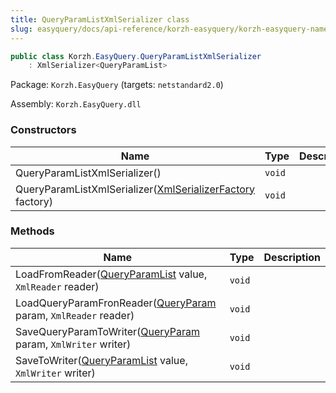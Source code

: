 ```yaml
---
title: QueryParamListXmlSerializer class
slug: easyquery/docs/api-reference/korzh-easyquery/korzh-easyquery-namespace/queryparamlistxmlserializer-class
---
```



```csharp
public class Korzh.EasyQuery.QueryParamListXmlSerializer
    : XmlSerializer<QueryParamList>

```
Package: `Korzh.EasyQuery` (targets: `netstandard2.0`)

Assembly: `Korzh.EasyQuery.dll`

### Constructors

| Name | Type | Description | 
| --- | --- | --- | 
| QueryParamListXmlSerializer() | `void` |  | 
| QueryParamListXmlSerializer([XmlSerializerFactory](/api-reference/korzh-easyquery/korzh-easyquery-namespace/xmlserializerfactory-class) factory) | `void` |  | 


### Methods

| Name | Type | Description | 
| --- | --- | --- | 
| LoadFromReader([QueryParamList](/api-reference/korzh-easyquery/korzh-easyquery-namespace/queryparamlist-class) value, `XmlReader` reader) | `void` |  | 
| LoadQueryParamFronReader([QueryParam](/api-reference/korzh-easyquery/korzh-easyquery-namespace/queryparam-class) param, `XmlReader` reader) | `void` |  | 
| SaveQueryParamToWriter([QueryParam](/api-reference/korzh-easyquery/korzh-easyquery-namespace/queryparam-class) param, `XmlWriter` writer) | `void` |  | 
| SaveToWriter([QueryParamList](/api-reference/korzh-easyquery/korzh-easyquery-namespace/queryparamlist-class) value, `XmlWriter` writer) | `void` |  |